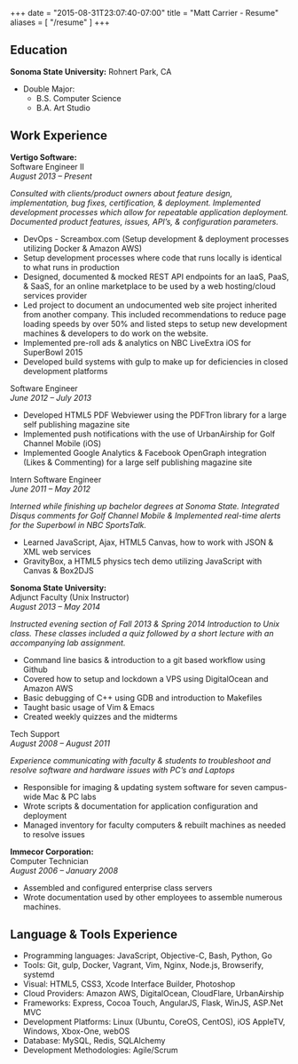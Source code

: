 +++
date = "2015-08-31T23:07:40-07:00"
title = "Matt Carrier - Resume"
aliases = [ "/resume" ]
+++
<!--more-->

## Education
**Sonoma State University:** Rohnert Park, CA  

* Double Major: 
    * B.S. Computer Science  
    * B.A. Art Studio  

## Work Experience
**Vertigo Software:**  
Software Engineer II  
*August 2013 – Present*

_Consulted with clients/product owners about feature design, implementation, bug fixes, certification, & deployment. Implemented development processes which allow for repeatable application deployment. Documented product features, issues, API’s, & configuration parameters._

* DevOps - Screambox.com (Setup development & deployment processes utilizing Docker & Amazon AWS)
* Setup development processes where code that runs locally is identical to what runs in production
* Designed, documented & mocked REST API endpoints for an IaaS, PaaS, & SaaS, for an online marketplace to be used by a web hosting/cloud services provider
* Led project to document an undocumented web site project inherited from another company. This included recommendations to reduce page loading speeds by over 50% and listed steps to setup new development machines & developers to do work on the website.
* Implemented pre-roll ads & analytics on NBC LiveExtra iOS for SuperBowl 2015
* Developed build systems with gulp to make up for deficiencies in closed development platforms

Software Engineer   
*June 2012 – July 2013*

* Developed HTML5 PDF Webviewer using the PDFTron library for a large self publishing magazine site
* Implemented push notifications with the use of UrbanAirship for Golf Channel Mobile (iOS)
* Implemented Google Analytics & Facebook OpenGraph integration (Likes & Commenting) for a large self publishing magazine site

Intern Software Engineer   
*June 2011 – May 2012*

_Interned while finishing up bachelor degrees at Sonoma State. Integrated Disqus comments for Golf Channel Mobile & Implemented real-time alerts for the Superbowl in NBC SportsTalk._

* Learned JavaScript, Ajax, HTML5 Canvas, how to work with JSON & XML web services
* GravityBox, a HTML5 physics tech demo utilizing JavaScript with Canvas & Box2DJS

**Sonoma State University:**  
Adjunct Faculty (Unix Instructor)  
*August 2013 – May 2014*  

_Instructed evening section of Fall 2013 & Spring 2014 Introduction to Unix class. These classes included a quiz followed by a short lecture with an accompanying lab assignment._

* Command line basics & introduction to a git based workflow using Github
* Covered how to setup and lockdown a VPS using DigitalOcean and Amazon AWS
* Basic debugging of C++ using GDB and introduction to Makefiles
* Taught basic usage of Vim & Emacs
* Created weekly quizzes and the midterms

Tech Support  
*August 2008 – August 2011*  

_Experience communicating with faculty & students to troubleshoot and resolve software and hardware issues with PC’s and Laptops_

* Responsible for imaging & updating system software for seven campus-wide Mac & PC labs
* Wrote scripts & documentation for application configuration and deployment 
* Managed inventory for faculty computers & rebuilt machines as needed to resolve issues

**Immecor Corporation:**  
Computer Technician  
*August 2006 – January 2008*  

* Assembled and configured enterprise class servers
* Wrote documentation used by other employees to assemble numerous machines.

## Language & Tools Experience

* Programming languages: JavaScript, Objective-C, Bash, Python, Go
* Tools: Git, gulp, Docker, Vagrant, Vim, Nginx, Node.js, Browserify, systemd
* Visual: HTML5, CSS3, Xcode Interface Builder, Photoshop
* Cloud Providers: Amazon AWS, DigitalOcean, CloudFlare, UrbanAirship
* Frameworks: Express, Cocoa Touch, AngularJS, Flask, WinJS, ASP.Net MVC
* Development Platforms: Linux (Ubuntu, CoreOS, CentOS), iOS AppleTV, Windows, Xbox-One, webOS
* Database: MySQL, Redis, SQLAlchemy
* Development Methodologies: Agile/Scrum
